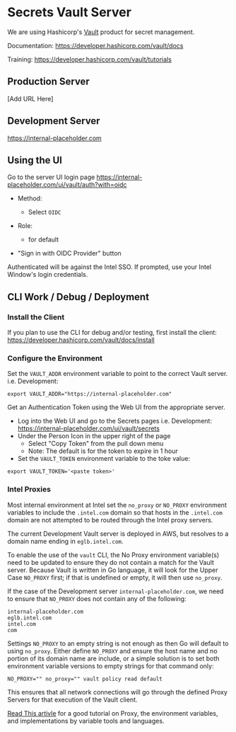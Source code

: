 <!--INTEL CONFIDENTIAL-->
<!--Copyright (C) 2023 Intel Corporation-->
# Secrets Vault Server

We are using Hashicorp's
[Vault](https://developer.hashicorp.com/vault "What is Vault?")
product for secret management.

Documentation:
https://developer.hashicorp.com/vault/docs

Training:
https://developer.hashicorp.com/vault/tutorials


## Production Server

[Add URL Here]

## Development Server

https://internal-placeholder.com


## Using the UI

Go to the server UI login page
https://internal-placeholder.com/ui/vault/auth?with=oidc

- Method:
  - Select `OIDC`
- Role:
  - <leave empty> for default

- <click> "Sign in with OIDC Provider" button

Authenticated will be against the Intel SSO. If prompted,
use your Intel Window's login credentials.

## CLI Work / Debug / Deployment

### Install the Client

If you plan to use the CLI for debug and/or testing, first install the client:
https://developer.hashicorp.com/vault/docs/install

### Configure the Environment

Set the `VAULT_ADDR` environment variable to point to the
correct Vault server. i.e. Development:

```shell
export VAULT_ADDR="https://internal-placeholder.com"
```

Get an Authentication Token using the Web UI from the appropriate server.

- Log into the Web UI and go to the Secrets pages
  i.e. Development:  https://internal-placeholder.com/ui/vault/secrets
- Under the Person Icon in the upper right of the page
  - Select "Copy Token" from the pull down menu
  - Note: The default is for the token to expire in 1 hour
- Set the `VAULT_TOKEN` environment variable to the toke value:
```shell
export VAULT_TOKEN='<paste token>'
```

### Intel Proxies

Most internal environment at Intel set the `no_proxy` or `NO_PROXY`
environment variables to include the `.intel.com` domain so that hosts
in the `.intel.com` domain are not attempted to be routed through the
Intel proxy servers.

The current Development Vault server is deployed in AWS, but resolves to
a domain name ending in `eglb.intel.com`.

To enable the use of the `vault` CLI, the No Proxy environment variable(s)
need to be updated to ensure they do not contain a match for the Vault server.
Because Vault is written in Go language, it will look for the Upper Case
`NO_PROXY` first; if that is undefined or empty, it will then use `no_proxy`.

If the case of the Development server `internal-placeholder.com`, we need
to ensure that `NO_PROXY` does not contain any of the following:
```
internal-placeholder.com
eglb.intel.com
intel.com
com
```
Settings `NO_PROXY` to an empty string is not enough as then Go will default
to using `no_proxy`. Either define `NO_PROXY` and ensure the host name and no
portion of its domain name are include, or a simple solution is to set both
environment variable versions to empty strings for that command only:
```shell
NO_PROXY="" no_proxy="" vault policy read default
```
This ensures that all network connections will go through the defined
Proxy Servers for that execution of the Vault client.

[Read This artivle](https://about.gitlab.com/blog/2021/01/27/we-need-to-talk-no-proxy/)
for a good tutorial on Proxy, the environment variables, and implementations
by variable tools and languages.

